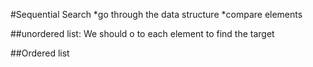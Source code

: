 #Sequential Search
*go through the data structure
*compare elements

##unordered list:
We should o to each element to find the target

##Ordered list